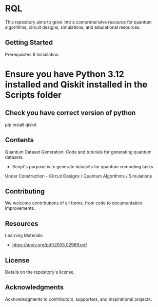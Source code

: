 # RQL
This repository aims to grow into a comprehensive resource for quantum algorithms, circuit designs, simulations, and educational resources.

## Getting Started
Prerequisites & Installation: 
# Ensure you have Python 3.12 installed and Qiskit installed in the Scripts folder
## Check you have correct version of python

pip install qiskit

## Contents
Quantum Dataset Generation: Code and tutorials for generating quantum datasets.
 - Script's purpose is to generate datasets for quantum computing tasks


Under Construction - Circuit Designs / Quantum Algorithms / Simulations

## Contributing
We welcome contributions of all forms, from code to documentation improvements. 

## Resources
Learning Materials:
 - https://arxiv.org/pdf/2003.02989.pdf


## License
Details on the repository's license.

## Acknowledgments
Acknowledgments to contributors, supporters, and inspirational projects.

